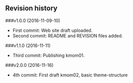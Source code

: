 Revision history
----------------


###v1.0.0 (2016-11-09-10)

* First commit: Web site draft uploaded.
* Second commit: README and REVISION files added.

###v1.1.0 (2016-11-11)

* Third commit: Publishing kmom01.

###v2.0.0 (2016-11-16)

* 4th commit: First draft kmom02, basic theme-structure

